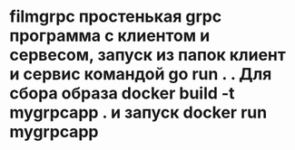 # filmgrpc простенькая grpc программа с клиентом и сервесом, запуск из папок клиент и сервис командой go run . . Для сбора образа docker build -t mygrpcapp . и запуск docker run mygrpcapp
